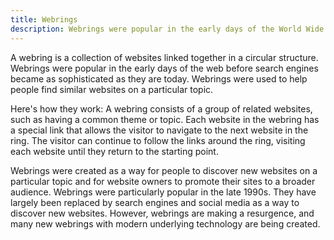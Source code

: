 ```yaml
---
title: Webrings
description: Webrings were popular in the early days of the World Wide Web, before search engines became sophisticated, as a way for users to discover new websites and for website owners to promote their sites.
---
```



A webring is a collection of websites linked together in a circular structure. Webrings were popular in the early days of the web before search engines became as sophisticated as they are today. Webrings were used to help people find similar websites on a particular topic.

Here's how they work: A webring consists of a group of related websites, such as having a common theme or topic. Each website in the webring has a special link that allows the visitor to navigate to the next website in the ring. The visitor can continue to follow the links around the ring, visiting each website until they return to the starting point.

Webrings were created as a way for people to discover new websites on a particular topic and for website owners to promote their sites to a broader audience. Webrings were particularly popular in the late 1990s. They have largely been replaced by search engines and social media as a way to discover new websites. However, webrings are making a resurgence, and many new webrings with modern underlying technology are being created.